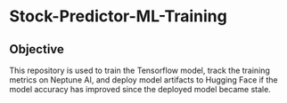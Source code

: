 # Stock-Predictor-ML-Training

## Objective

This repository is used to train the Tensorflow model, track the training metrics on Neptune AI, and deploy model artifacts to Hugging Face if the model accuracy has improved since the deployed model became stale.
